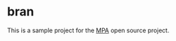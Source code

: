 # bran

This is a sample project for the [MPA](https://github.com/makeitappen/MPA) open source project.

